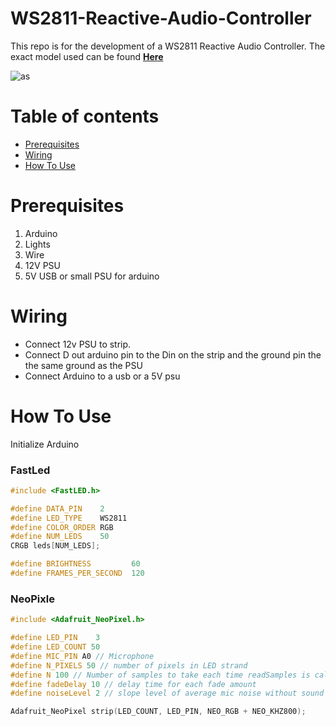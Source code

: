 # WS2811-Reactive-Audio-Controller
This repo is for the development of a WS2811 Reactive Audio Controller. The exact model used can be found **[Here](https://www.amazon.com/ALITOVE-LED-Individually-Addressable-Waterproof/dp/B01AG923GI/ref=sr_1_8?crid=36HU3U82TB4BM&dchild=1&keywords=ws2811&qid=1615448300&sprefix=ws2%2Caps%2C193&sr=8-8)**


![as](https://images-na.ssl-images-amazon.com/images/I/618sPBfPe-L._AC_SL1000_.jpg )



Table of contents
=================

<!--ts-->
   * [Prerequisites](#Prerequisites)
   * [Wiring](#Wiring)
   * [How To Use](#How-To-Use)
<!--te-->

Prerequisites
============
1. Arduino
2. Lights
3. Wire
4. 12V PSU
5. 5V USB or small PSU for arduino

Wiring
============
- Connect 12v PSU to strip.
- Connect D out arduino pin to the Din on the strip and the ground pin the the same ground as the PSU
- Connect Arduino to a usb or a 5V psu 

How To Use
============

Initialize Arduino

### FastLed

```ino 
#include <FastLED.h>

#define DATA_PIN    2
#define LED_TYPE    WS2811
#define COLOR_ORDER RGB 
#define NUM_LEDS    50
CRGB leds[NUM_LEDS];

#define BRIGHTNESS         60
#define FRAMES_PER_SECOND  120
```

### NeoPixle
```ino
#include <Adafruit_NeoPixel.h>

#define LED_PIN    3
#define LED_COUNT 50
#define MIC_PIN A0 // Microphone
#define N_PIXELS 50 // number of pixels in LED strand
#define N 100 // Number of samples to take each time readSamples is called
#define fadeDelay 10 // delay time for each fade amount
#define noiseLevel 2 // slope level of average mic noise without sound

Adafruit_NeoPixel strip(LED_COUNT, LED_PIN, NEO_RGB + NEO_KHZ800);
```